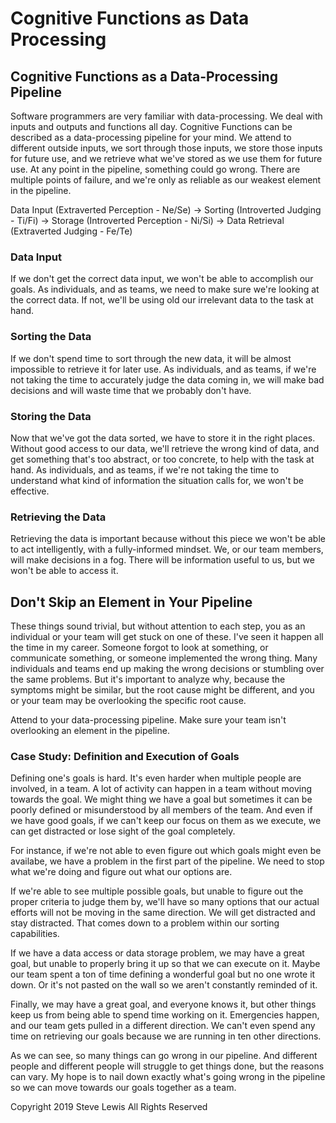 # Cognitive Functions as Data Processing

## Cognitive Functions as a Data-Processing Pipeline

Software programmers are very familiar with data-processing. We deal with inputs and outputs and functions all day. Cognitive Functions can be described as a data-processing pipeline for your mind. We attend to different outside inputs, we sort through those inputs, we store those inputs for future use, and we retrieve what we've stored as we use them for future use. At any point in the pipeline, something could go wrong. There are multiple points of failure, and we're only as reliable as our weakest element in the pipeline.

Data Input (Extraverted Perception - Ne/Se) -> Sorting (Introverted Judging - Ti/Fi) -> Storage (Introverted Perception - Ni/Si) -> Data Retrieval (Extraverted Judging - Fe/Te)

### Data Input

If we don't get the correct data input, we won't be able to accomplish our goals. As individuals, and as teams, we need to make sure we're looking at the correct data. If not, we'll be using old our irrelevant data to the task at hand.

### Sorting the Data

If we don't spend time to sort through the new data, it will be almost impossible to retrieve it for later use. As individuals, and as teams, if we're not taking the time to accurately judge the data coming in, we will make bad decisions and will waste time that we probably don't have.

### Storing the Data

Now that we've got the data sorted, we have to store it in the right places. Without good access to our data, we'll retrieve the wrong kind of data, and get something that's too abstract, or too concrete, to help with the task at hand. As individuals, and as teams, if we're not taking the time to understand what kind of information the situation calls for, we won't be effective.

### Retrieving the Data

Retrieving the data is important because without this piece we won't be able to act intelligently, with a fully-informed mindset. We, or our team members, will make decisions in a fog. There will be information useful to us, but we won't be able to access it.

## Don't Skip an Element in Your Pipeline

These things sound trivial, but without attention to each step, you as an individual or your team will get stuck on one of these. I've seen it happen all the time in my career. Someone forgot to look at something, or communicate something, or someone implemented the wrong thing. Many individuals and teams end up making the wrong decisions or stumbling over the same problems. But it's important to analyze why, because the symptoms might be similar, but the root cause might be different, and you or your team may be overlooking the specific root cause.

Attend to your data-processing pipeline. Make sure your team isn't overlooking an element in the pipeline.

### Case Study: Definition and Execution of Goals

Defining one's goals is hard. It's even harder when multiple people are involved, in a team. A lot of activity can happen in a team without moving towards the goal. We might thing we have a goal but sometimes it can be poorly defined or misunderstood by all members of the team. And even if we have good goals, if we can't keep our focus on them as we execute, we can get distracted or lose sight of the goal completely.

For instance, if we're not able to even figure out which goals might even be availabe, we have a problem in the first part of the pipeline. We need to stop what we're doing and figure out what our options are.

If we're able to see multiple possible goals, but unable to figure out the proper criteria to judge them by, we'll have so many options that our actual efforts will not be moving in the same direction. We will get distracted and stay distracted. That comes down to a problem within our sorting capabilities.

If we have a data access or data storage problem, we may have a great goal, but unable to properly bring it up so that we can execute on it. Maybe our team spent a ton of time defining a wonderful goal but no one wrote it down. Or it's not pasted on the wall so we aren't constantly reminded of it.

Finally, we may have a great goal, and everyone knows it, but other things keep us from being able to spend time working on it. Emergencies happen, and our team gets pulled in a different direction. We can't even spend any time on retrieving our goals because we are running in ten other directions.

As we can see, so many things can go wrong in our pipeline. And different people and different people will struggle to get things done, but the reasons can vary. My hope is to nail down exactly what's going wrong in the pipeline so we can move towards our goals together as a team.

Copyright 2019 Steve Lewis All Rights Reserved
